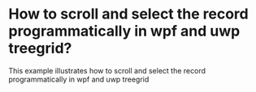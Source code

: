 # How to scroll and select the record programmatically in wpf and uwp treegrid?
This example illustrates how to scroll and select the record programmatically in wpf and uwp treegrid

